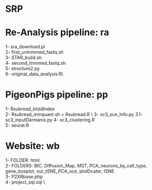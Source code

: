 # SRP


# Re-Analysis pipeline: ra
1- sra_download.pl \
2- first_untrimmed_fastq.sh \
3- STAR_build.sh \
4- second_trimmed_fastq.sh \
5- structure2.py\
6- original_data_analysis.R\

# PigeonPigs pipeline: pp 
1- Rsubread_bioldIndex \
2- Rsubread_mmquant.sh + Rsubread.R \ 
3- sc3_sce_Info.py
3.1- sc3_inputDarmanis.py 
4- sc3_clustering.R \
5- seurat.R

# Website: wb
1- FOLDER: html \
2- FOLDERS: BIC, Diffusion_Map, MST, PCA_neurons_by_cell_type, gene_boxplot, our_tSNE_PCA_sce, plotDcater, tSNE \
3- P2XRbase.php \
4- project_sql.sql \

